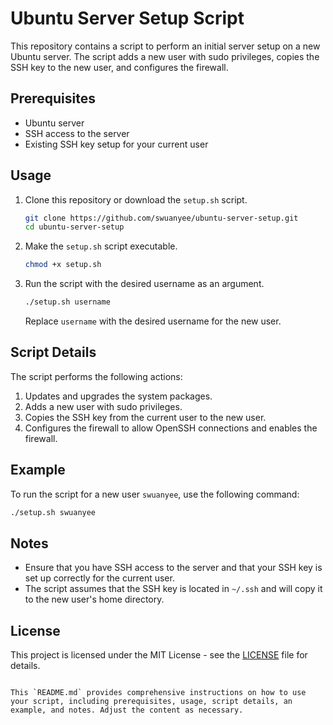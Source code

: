 # Ubuntu Server Setup Script

This repository contains a script to perform an initial server setup on a new Ubuntu server. The script adds a new user with sudo privileges, copies the SSH key to the new user, and configures the firewall.

## Prerequisites

- Ubuntu server
- SSH access to the server
- Existing SSH key setup for your current user

## Usage

1. Clone this repository or download the `setup.sh` script.

   ```bash
   git clone https://github.com/swuanyee/ubuntu-server-setup.git
   cd ubuntu-server-setup
   ```

2. Make the `setup.sh` script executable.

   ```bash
   chmod +x setup.sh
   ```

3. Run the script with the desired username as an argument.

   ```bash
   ./setup.sh username
   ```

   Replace `username` with the desired username for the new user.

## Script Details

The script performs the following actions:

1. Updates and upgrades the system packages.
2. Adds a new user with sudo privileges.
3. Copies the SSH key from the current user to the new user.
4. Configures the firewall to allow OpenSSH connections and enables the firewall.

## Example

To run the script for a new user `swuanyee`, use the following command:

```bash
./setup.sh swuanyee
```

## Notes

- Ensure that you have SSH access to the server and that your SSH key is set up correctly for the current user.
- The script assumes that the SSH key is located in `~/.ssh` and will copy it to the new user's home directory.

## License

This project is licensed under the MIT License - see the [LICENSE](LICENSE) file for details.
```

This `README.md` provides comprehensive instructions on how to use your script, including prerequisites, usage, script details, an example, and notes. Adjust the content as necessary.
